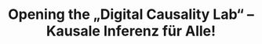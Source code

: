 ---
id: "dcl-02" # nochmal überlegen
method: "Massive Open Online Course"
institution: "Fakultät für Betriebswirtschaftslehre"
title: "Opening the „Digital Causality Lab“ – Kausale Inferenz für Alle!"
title_project:
title_short: "Kausale Inferenz für Alle!"
period: "Apr 23 ­­- Mar 24 (12 months)"
foerderlinie: "Data Literacy im Studium Generale"
round: "2"
filter: "2"
lecture2go: "71040"
uhh_url: "https://www.hcl.uni-hamburg.de/ddlitlab/data-literacy-lehrlabor/zweite-foerderrunde/15-kausale-inferenz-fuer-alle.html"
contributors: "Dr. Philipp Bach, Prof. Dr. Martin Spindler"
quote: "Ein fundiertes Wissen über Kausalität in der Gesamtbreite der Gesellschaft dient der Stärkung und Zukunftsfähigkeit der Demokratie, da viele Entscheidungen nur so fundiert verstanden werden, kritisch geprüft und wichtige Abwägungen getroffen werden können."
text: |
    ## Das Digital Causality Lab

    Ziel des Projekts war es, Data Literacy Skills mithilfe des Themas Kausalität zu transportieren. Die Fähigkeit Daten zu verarbeiten, Daten- und Code-intensive Projekte durchzuführen und mithilfe von Daten Wissen zu generieren, sind nicht nur in der akademischen, sondern auch in der Berufswelt elementar. Insbesondere für uns als Lehrstuhl für Statistik, ist es von großer Bedeutung, attraktive Lernangebote in den quantitativen und empirischen Fächern zu schaffen. Nach erfolgreichem Abschluss der ersten, fachspezifischen Förderphase, konnte das Projekt nun für eine breitere Zuhörerschaft im Rahmen des Studium Generale geöffnet und das Interesse für Daten und deren (kausale) Auswertung geweckt werden.

    ## Rückblick und Ergebnisse

    Es wurde eine moderne und attraktive Lehrveranstaltung im Fach Kausale Inferenz geschaffen, die neueste Lehrbücher, innovative Materialien (Vorlesungsfolien, Lernapps, Notebooks) und hochqualitative Lehrvideos nutzt. Ein MOOC wird ab SoSe 2024 im „Studium Generale“ sowie im neuen Studiengang Liberal Arts angeboten.

    Die Veranstaltung ist fest im Wahlbereich „Statistik und Data Science“ des B.Sc. BWL verankert und wird langfristig für weitere Studiengänge geöffnet. Kausale Inferenz dient als methodisches Querschnittsthema für die interdisziplinäre Lehre, indem es fachspezifische Expertise zur Beurteilung kausaler Zusammenhänge nutzt. Dies stärkt die interdisziplinäre Lehre an der Uni Hamburg nachhaltig.

    Die Veranstaltung fördert die Data Literacy und behandelt unter anderem Themen aus Statistik, Computer Science sowie sozial-, geisteswissenschaftlichen und medizinischen Disziplinen. Der digitale MOOC wird auch hybrid angeboten, und die Übung als interaktives Lab vermittelt praktische Data Literacy Skills – Programmierung in R, Statistikgrundlagen, Schätzung kausaler Effekte, Versionskontrolle mit Git/GitHub sowie Management datenintensiver Projekte, Case Studies und Data Products. Die Studierenden erhalten praxisnahe Einblicke und wenden ihre Skills in eigenständigen Fallstudien an.

    ## Tipps von Lehrenden für Lehrende

    Die Lehrmaterialien des Projekts setzen einerseits auf zahlreiche Fallbeispiele und andererseits auf eine vielschichtige Präsentation der Konzepte: Es wird versucht die Intuition zu vermitteln und anschließend auf die formale, mathematische zu verweisen. Studierende sollen neugierig gemacht werden, wie man aus Daten kausale Schlüsse ziehen kann, um einen in der Forschung und Industriepraxis verwendeten Rahmen zu liefern. Als Endergbnis des Lehrprojektes steht ein vielseitiges und abwechslungsreiches Lehrangebot, das sich einerseits aus Vorlesungsfolien und -videos und andererseits aus interaktiven Elementen wie Quizzes und interaktiven Lernapps zusammensetzt.

    Ein weiterer Mehrwert des Lehrprojektes für Lehrende bezieht sich auf forschendes Lernen. Im Rahmen der Übung (bereits 1. Förderphase), wurde bereits erfolgreich auf diesen eigenständigen Lernansatz gesetzt. Viele Studierende haben überzeugende Projekte durchgeführt und präsentiert. Es ergaben sich außerdem wichtige Erfahrungen im Hinblick auf die Herausforderung alle Studierenden abzuholen. So wurde in diesem Semester beispielsweise auf eine stärkere Struktur, insbesondere zu Beginn der Veranstaltung gesetzt. Abschließend sind natürlich die Erfahrungen bei der Umsetzung professioneller digitaler Lehre im Zuge der Produktion eines MOOC zu nennen.

image: "https://www.hcl.uni-hamburg.de/14478705/logo-dcl-5c99918b601733960404943a4b30f2dbe2d1d7ef.png"
image_credit: "UHH/Bach"
link_external: "https://digitalcausalitylab.github.io/"
stine:
---